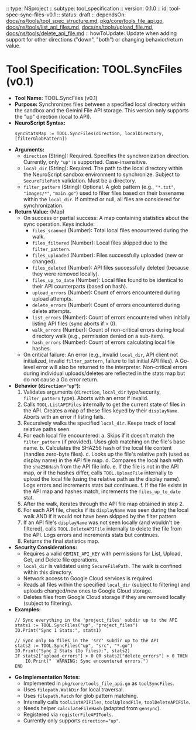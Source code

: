  :: type: NSproject
 :: subtype: tool_specification
 :: version: 0.1.0
 :: id: tool-spec-sync-files-v0.1
 :: status: draft
 :: dependsOn: [docs/ns/tools/tool_spec_structure.md](./tool_spec_structure.md), [pkg/core/tools_file_api.go](../../pkg/core/tools_file_api.go), [docs/ns/tools/list_api_files.md](./list_api_files.md), [docs/ns/tools/upload_file.md](./upload_file.md), [docs/ns/tools/delete_api_file.md](./delete_api_file.md)
 :: howToUpdate: Update when adding support for other directions ("down", "both") or changing behavior/return value.

 # Tool Specification: TOOL.SyncFiles (v0.1)

 * **Tool Name:** TOOL.SyncFiles (v0.1)
 * **Purpose:** Synchronizes files between a specified local directory within the sandbox and the Gemini File API storage. This version only supports the "up" direction (local to API).
 * **NeuroScript Syntax:**
   ```neuroscript
   syncStatsMap := TOOL.SyncFiles(direction, localDirectory, [filterGlobPattern])
   ```
 * **Arguments:**
    * `direction` (String): Required. Specifies the synchronization direction. Currently, only `"up"` is supported. Case-insensitive.
    * `local_dir` (String): Required. The path to the local directory within the NeuroScript sandbox environment to synchronize. Subject to `SecureFilePath` validation. Must be a directory.
    * `filter_pattern` (String): Optional. A glob pattern (e.g., `"*.txt"`, `"images/*"`, `"main.go"`) used to filter files based on their basename within the `local_dir`. If omitted or null, all files are considered for synchronization.
 * **Return Value:** (Map)
    * On success or partial success: A map containing statistics about the sync operation. Keys include:
        * `files_scanned` (Number): Total local files encountered during the walk.
        * `files_filtered` (Number): Local files skipped due to the `filter_pattern`.
        * `files_uploaded` (Number): Files successfully uploaded (new or changed).
        * `files_deleted` (Number): API files successfully deleted (because they were removed locally).
        * `files_up_to_date` (Number): Local files found to be identical to their API counterparts (based on hash).
        * `upload_errors` (Number): Count of errors encountered during upload attempts.
        * `delete_errors` (Number): Count of errors encountered during delete attempts.
        * `list_errors` (Number): Count of errors encountered when initially listing API files (sync aborts if > 0).
        * `walk_errors` (Number): Count of non-critical errors during local directory walk (e.g., permission denied on a sub-item).
        * `hash_errors` (Number): Count of errors calculating local file hashes.
    * On critical failure: An error (e.g., invalid `local_dir`, API client not initialized, invalid `filter_pattern`, failure to list initial API files). A Go-level error will also be returned to the interpreter. Non-critical errors during individual uploads/deletes are reflected in the stats map but do not cause a Go error return.
 * **Behavior (`direction="up"`):**
    1. Validates arguments (`direction`, `local_dir` type/security, `filter_pattern` type). Aborts with an error if invalid.
    2. Calls `TOOL.ListAPIFiles` internally to get the current state of files in the API. Creates a map of these files keyed by their `displayName`. Aborts with an error if listing fails.
    3. Recursively walks the specified `local_dir`. Keeps track of local relative paths seen.
    4. For each local file encountered:
        a. Skips if it doesn't match the `filter_pattern` (if provided). Uses glob matching on the file's base name.
        b. Calculates the SHA256 hash of the local file content (handles zero-byte files).
        c. Looks up the file's relative path (used as display name) in the API file map.
        d. Compares the local hash with the `sha256Hash` from the API file info.
        e. If the file is not in the API map, or if the hashes differ, calls `TOOL.UploadFile` internally to upload the local file (using the relative path as the display name). Logs errors and increments stats but continues.
        f. If the file exists in the API map and hashes match, increments the `files_up_to_date` stat.
    5. After the walk, iterates through the API file map obtained in step 2.
    6. For each API file, checks if its `displayName` was seen during the local walk AND if it would *not* have been skipped by the filter pattern.
    7. If an API file's `displayName` was not seen locally (and wouldn't be filtered), calls `TOOL.DeleteAPIFile` internally to delete the file from the API. Logs errors and increments stats but continues.
    8. Returns the final statistics map.
 * **Security Considerations:**
    * Requires a valid `GEMINI_API_KEY` with permissions for List, Upload, Get, and Delete file operations.
    * `local_dir` is validated using `SecureFilePath`. The walk is confined within this directory.
    * Network access to Google Cloud services is required.
    * Reads all files within the specified `local_dir` (subject to filtering) and uploads changed/new ones to Google Cloud storage.
    * Deletes files from Google Cloud storage if they are removed locally (subject to filtering).
 * **Examples:**
   ```neuroscript
   // Sync everything in the 'project_files' subdir up to the API
   stats1 := TOOL.SyncFiles("up", "project_files")
   IO.Print("Sync 1 Stats:", stats1)

   // Sync only Go files in the 'src' subdir up to the API
   stats2 := TOOL.SyncFiles("up", "src", "*.go")
   IO.Print("Sync 2 Stats (Go files):", stats2)
   IF stats2["upload_errors"] > 0 OR stats2["delete_errors"] > 0 THEN
       IO.Print("  WARNING: Sync encountered errors.")
   END
   ```
 * **Go Implementation Notes:**
    * Implemented in `pkg/core/tools_file_api.go` as `toolSyncFiles`.
    * Uses `filepath.WalkDir` for local traversal.
    * Uses `filepath.Match` for glob pattern matching.
    * Internally calls `toolListAPIFiles`, `toolUploadFile`, `toolDeleteAPIFile`.
    * Needs helper `calculateFileHash` (adapted from `gensync`).
    * Registered via `registerFileAPITools`.
    * Currently only supports `direction="up"`.